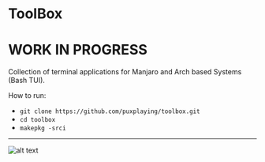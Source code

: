 # ToolBox
# WORK IN PROGRESS
Collection of terminal applications for Manjaro and Arch based Systems (Bash TUI).

How to run:
- ```git clone https://github.com/puxplaying/toolbox.git```
- ``` cd toolbox ```
- ``` makepkg -srci ```

---

![alt text](https://github.com/puxplaying/toolbox/blob/master/1.png)
